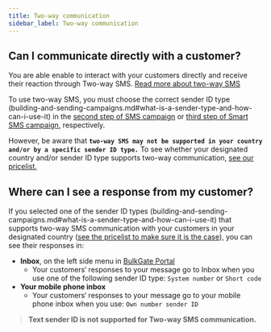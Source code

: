 ```yaml
---
title: Two-way communication
sidebar_label: Two-way communication
---
```


## Can I communicate directly with a customer?
You are able enable to interact with your customers directly and receive their reaction through Two-way SMS. [Read more about two-way SMS](https://www.bulkgate.com/en/solutions/two-way-sms/)

To use two-way SMS, you must choose the correct sender ID type (building-and-sending-campaigns.md#what-is-a-sender-type-and-how-can-i-use-it) in the [second step of SMS campaign](building-and-sending-campaigns.md#how-do-i-create-and-send-sms-campaign-on-bulkgate) or [third step of Smart SMS campaign](building-and-sending-campaigns.md#how-do-i-create-and-send-smart-sms-campaign-on-bulkgate), respectively.

However, be aware that **`two-way SMS may not be supported in your country and/or by a specific sender ID type.`** To see whether your designated country and/or sender ID type supports two-way communication, [see our pricelist.](https://www.bulkgate.com/en/pricing/)

## Where can I see a response from my customer?
If you selected one of the sender ID types (building-and-sending-campaigns.md#what-is-a-sender-type-and-how-can-i-use-it) that supports two-way SMS communication with your customers in your designated country ([see the pricelist to make sure it is the case](https://www.bulkgate.com/en/pricing/)), you can see their responses in: 

-	**Inbox**, on the left side menu in [BulkGate Portal](https://portal.bulkgate.com/)
    - Your customers‘ responses to your message go to Inbox when you use one of the following sender ID type: `System number` or `Short code`
-	**Your mobile phone inbox**
    - Your customers‘ responses to your message go to your mobile phone inbox when you use: `Own number sender ID`

>**Text sender ID is not supported for Two-way SMS communication.**
